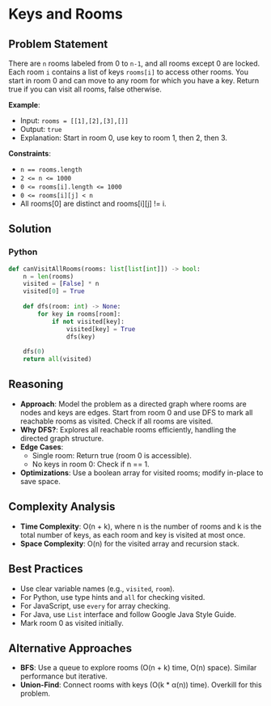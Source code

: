 # Keys and Rooms

## Problem Statement
There are `n` rooms labeled from 0 to `n-1`, and all rooms except 0 are locked. Each room `i` contains a list of keys `rooms[i]` to access other rooms. You start in room 0 and can move to any room for which you have a key. Return true if you can visit all rooms, false otherwise.

**Example**:
- Input: `rooms = [[1],[2],[3],[]]`
- Output: `true`
- Explanation: Start in room 0, use key to room 1, then 2, then 3.

**Constraints**:
- `n == rooms.length`
- `2 <= n <= 1000`
- `0 <= rooms[i].length <= 1000`
- `0 <= rooms[i][j] < n`
- All rooms[0] are distinct and rooms[i][j] != i.

## Solution

### Python
```python
def canVisitAllRooms(rooms: list[list[int]]) -> bool:
    n = len(rooms)
    visited = [False] * n
    visited[0] = True
    
    def dfs(room: int) -> None:
        for key in rooms[room]:
            if not visited[key]:
                visited[key] = True
                dfs(key)
    
    dfs(0)
    return all(visited)
```

## Reasoning
- **Approach**: Model the problem as a directed graph where rooms are nodes and keys are edges. Start from room 0 and use DFS to mark all reachable rooms as visited. Check if all rooms are visited.
- **Why DFS?**: Explores all reachable rooms efficiently, handling the directed graph structure.
- **Edge Cases**:
  - Single room: Return true (room 0 is accessible).
  - No keys in room 0: Check if n == 1.
- **Optimizations**: Use a boolean array for visited rooms; modify in-place to save space.

## Complexity Analysis
- **Time Complexity**: O(n + k), where n is the number of rooms and k is the total number of keys, as each room and key is visited at most once.
- **Space Complexity**: O(n) for the visited array and recursion stack.

## Best Practices
- Use clear variable names (e.g., `visited`, `room`).
- For Python, use type hints and `all` for checking visited.
- For JavaScript, use `every` for array checking.
- For Java, use `List` interface and follow Google Java Style Guide.
- Mark room 0 as visited initially.

## Alternative Approaches
- **BFS**: Use a queue to explore rooms (O(n + k) time, O(n) space). Similar performance but iterative.
- **Union-Find**: Connect rooms with keys (O(k * α(n)) time). Overkill for this problem.